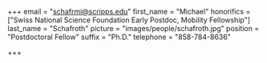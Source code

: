 +++
email = "schafrmi@scripps.edu"
first_name = "Michael"
honorifics = ["Swiss National Science Foundation Early Postdoc, Mobility Fellowship"]
last_name = "Schafroth"
picture = "images/people/schafroth.jpg"
position = "Postdoctoral Fellow"
suffix = "Ph.D."
telephone = "858-784-8636"

+++
